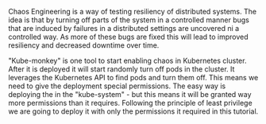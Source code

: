 Chaos Engineering is a way of testing resiliency of distributed systems. The idea is that by turning off parts of the system in a controlled manner bugs that are induced by failures in a distributed settings are uncovered ni a controlled way. As more of these bugs are fixed this will lead to improved resiliency and decreased downtime over time.

"Kube-monkey" is one tool to start enabling chaos in Kubernetes cluster. After it is deployed it will start randomly turn off pods in the cluster. It leverages the Kubernetes API to find pods and turn them off. This means we need to give the deployment special permissions. The easy way is deploying the in the "kube-system" - but this means it will be granted way more permissions than it requires. Following the principle of least privilege we are going to deploy it with only the permissions it required in this tutorial.

